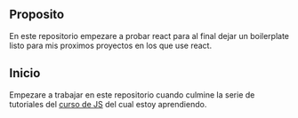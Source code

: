## Proposito
En este repositorio empezare a probar react para al final dejar un boilerplate listo para mis proximos proyectos en los que use react.

## Inicio
Empezare a trabajar en este repositorio cuando culmine la serie de tutoriales del [curso de JS](https://github.com/KleyberJMH/AprendiendoJS) del cual estoy aprendiendo.
